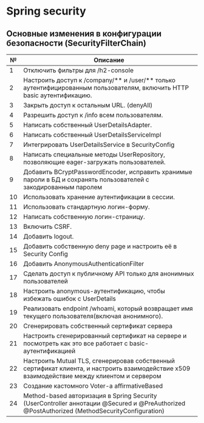 # Spring security

## Основные изменения в конфигурации безопасности (SecurityFilterChain)
| №  | Описание                                                                                                                                     |
|----|----------------------------------------------------------------------------------------------------------------------------------------------|
| 1	 | Отключить фильтры для /h2-console                                                                                                            |
| 2  | Настроить доступ к /company/** и /user/** только аутентифицированным пользователям, включить HTTP basic аутентификацию.                      |
| 3  | Закрыть доступ к остальным URL. (denyAll)                                                                                                    |
| 4	 | Разрешить доступ к /info всем пользователям.                                                                                                 |
| 5	 | Написать собственный UserDetailsAdapter.                                                                                                     |
| 6	 | Написать собственный UserDetailsServiceImpl                                                                                                  |
| 7	 | Интегрировать UserDetailsService в SecurityConfig                                                                                            |
| 8  | Написать специальные методы UserRepository, позволяющие eager-загружать пользователей.                                                       |
| 9  | Добавить BCryptPasswordEncoder, исправить хранимые пароли в БД и сохранять пользователей с закодированным паролем                            | 
| 10 | Использовать хранение аутентификации в сессии.                                                                                               | 
| 11 | Использовать стандартную логин-форму.                                                                                                        | 
| 12 | Написать собственную логин-страницу.                                                                                                         | 
| 13 | Включить CSRF.                                                                                                                               | 
| 14 | Добавить logout.                                                                                                                             | 
| 15 | Добавить собственную deny page и настроить её в Security Config                                                                              | 
| 16 | Добавить AnonymousAuthenticationFilter                                                                                                       | 
| 17 | Сделать доступ к публичному API только для анонимных пользователей                                                                           | 
| 18 | Настроить anonymous-аутентификацию, чтобы избежать ошибок c UserDetails                                                                      | 
| 19 | Реализовать endpoint /whoami, который возвращает имя текущего пользователя(включая анонимного).                                              | 
| 20 | Сгенерировать собственный сертификат сервера                                                                                                 | 
| 21 | Настроить сгенерированный сертификат на сервере и посмотреть как это все работает с basic-аутентификацией                                    | 
| 22 | Настроить Mutual TLS, сгенерировав собственный сертификат клиента, и настроить взаимодействие x509 взаимодействие между клиентом и сервером  | 
| 23 | Создание кастомного Voter-а affirmativeBased                                                                                                 | 
| 24 | Method-based авторизация в Spring Security (UserController аннотации @Secured и @PreAuthorized @PostAuthorized (MethodSecurityConfiguration) | 
  